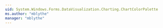 ```yaml
---
uid: System.Windows.Forms.DataVisualization.Charting.ChartColorPalette
ms.author: "mblythe"
manager: "mblythe"
---
```

